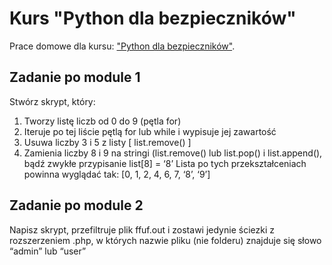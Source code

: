 # Kurs "Python dla bezpieczników"

Prace domowe dla kursu: ["Python dla bezpieczników"](https://szkolasecurity.pl/python-dla-bezpiecznikow/).

## Zadanie po module 1
Stwórz skrypt, który:
1. Tworzy listę liczb od 0 do 9 (pętla for)
2. Iteruje po tej liście pętlą for lub while i wypisuje jej zawartość
3. Usuwa liczby 3 i 5 z listy [ list.remove() ]
3. Zamienia liczby 8 i 9 na stringi (list.remove() lub list.pop() i list.append(), bądź zwykłe przypisanie list[8] = ‘8’
Lista po tych przekształceniach powinna wyglądać tak: [0, 1, 2, 4, 6, 7, ‘8’, ‘9’]

## Zadanie po module 2
Napisz skrypt, przefiltruje plik ffuf.out i zostawi jedynie ściezki z rozszerzeniem .php, w których nazwie pliku (nie folderu) znajduje się słowo “admin” lub “user”


